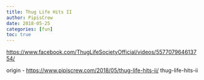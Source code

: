 ```yaml
---
title: Thug Life Hits II
author: PipisCrew
date: 2018-05-25
categories: [fun]
toc: true
---
```


https://www.facebook.com/ThugLifeSocietyOfficial/videos/557707964613754/

origin - https://www.pipiscrew.com/2018/05/thug-life-hits-ii/ thug-life-hits-ii